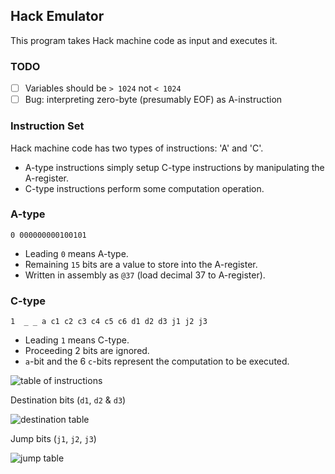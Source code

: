 ## Hack Emulator

This program takes Hack machine code as input and executes it.

### TODO

- [ ] Variables should be `> 1024` not `< 1024`
- [ ] Bug: interpreting zero-byte (presumably EOF) as A-instruction

### Instruction Set

Hack machine code has two types of instructions: 'A' and 'C'.

- A-type instructions simply setup C-type instructions by manipulating the
  A-register.
- C-type instructions perform some computation operation.

### A-type

```
0 000000000100101
```

- Leading `0` means A-type.
- Remaining `15` bits are a value to store into the A-register.
- Written in assembly as `@37` (load decimal 37 to A-register).

### C-type

```
1  _ _ a c1 c2 c3 c4 c5 c6 d1 d2 d3 j1 j2 j3
```

- Leading `1` means C-type.
- Proceeding 2 bits are ignored.
- `a`-bit and the 6 `c`-bits represent the computation to be executed.

![table of instructions](https://i.imgur.com/8U5JMeG.png)

Destination bits (`d1`, `d2` & `d3`)

![destination table](https://i.imgur.com/VBOmxBu.png)

Jump bits (`j1`, `j2`, `j3`)

![jump table](https://i.imgur.com/XWf6hSo.png)
